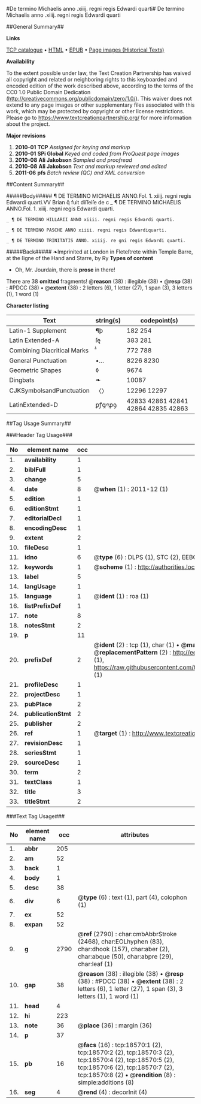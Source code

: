 #De termino Michaelis anno .xiiij. regni regis Edwardi quarti#
De termino Michaelis anno .xiiij. regni regis Edwardi quarti

##General Summary##

**Links**

[TCP catalogue](http://www.ota.ox.ac.uk/tcp/)  • 
[HTML](http://tei.it.ox.ac.uk/tcp/Texts-HTML/free/A23/A23434.html)  • 
[EPUB](http://tei.it.ox.ac.uk/tcp/Texts-EPUB/free/A23/A23434.epub) • 
[Page images (Historical Texts)](https://historicaltexts.jisc.ac.uk/eebo-99853201e)

**Availability**

To the extent possible under law, the Text Creation Partnership has waived all copyright and related or neighboring rights to this keyboarded and encoded edition of the work described above, according to the terms of the CC0 1.0 Public Domain Dedication (http://creativecommons.org/publicdomain/zero/1.0/). This waiver does not extend to any page images or other supplementary files associated with this work, which may be protected by copyright or other license restrictions. Please go to https://www.textcreationpartnership.org/ for more information about the project.

**Major revisions**

1. __2010-01__ __TCP__ *Assigned for keying and markup*
1. __2010-01__ __SPi Global__ *Keyed and coded from ProQuest page images*
1. __2010-08__ __Ali Jakobson__ *Sampled and proofread*
1. __2010-08__ __Ali Jakobson__ *Text and markup reviewed and edited*
1. __2011-06__ __pfs__ *Batch review (QC) and XML conversion*

##Content Summary##

#####Body#####
¶ DE TERMINO MICHAELIS ANNO.Fol. 1. xiiij. regni regis Edwardi quarti.VV Brian q̄ fuit diſſeiſe de c
    _ ¶ DE TERMINO MICHAELIS ANNO.Fol. 1. xiiij. regni regis Edwardi quarti.

    _ ¶ DE TERMINO HILLARII ANNO xiiii. regni regis Edwardi quarti.

    _ ¶ DE TERMINO PASCHE ANNO xiiii. regni regis Edwardiquarti.

    _ ¶ DE TERMINO TRINITATIS ANNO. xiiij. re gni regis Edwardi quarti.

#####Back#####
❧Imprinited at London in Fleteſtrete within Temple Barre, at the ſigne of the Hand and Starre, by Ry
**Types of content**

  * Oh, Mr. Jourdain, there is **prose** in there!

There are 38 **omitted** fragments! 
 @__reason__ (38) : illegible (38)  •  @__resp__ (38) : #PDCC (38)  •  @__extent__ (38) : 2 letters (6), 1 letter (27), 1 span (3), 3 letters (1), 1 word (1)

**Character listing**


|Text|string(s)|codepoint(s)|
|---|---|---|
|Latin-1 Supplement|¶þ|182 254|
|Latin Extended-A|ſę|383 281|
|Combining             Diacritical Marks|̄̔|772 788|
|General Punctuation|•…|8226 8230|
|Geometric Shapes|◊|9674|
|Dingbats|❧|10087|
|CJKSymbolsandPunctuation|〈〉|12296 12297|
|LatinExtended-D|ꝑꝭꝙꝰꝓꝯ|42833 42861 42841 42864 42835 42863|

##Tag Usage Summary##

###Header Tag Usage###

|No|element name|occ|attributes|
|---|---|---|---|
|1.|__availability__|1||
|2.|__biblFull__|1||
|3.|__change__|5||
|4.|__date__|8| @__when__ (1) : 2011-12 (1)|
|5.|__edition__|1||
|6.|__editionStmt__|1||
|7.|__editorialDecl__|1||
|8.|__encodingDesc__|1||
|9.|__extent__|2||
|10.|__fileDesc__|1||
|11.|__idno__|6| @__type__ (6) : DLPS (1), STC (2), EEBO-CITATION (1), PROQUEST (1), VID (1)|
|12.|__keywords__|1| @__scheme__ (1) : http://authorities.loc.gov/ (1)|
|13.|__label__|5||
|14.|__langUsage__|1||
|15.|__language__|1| @__ident__ (1) : roa (1)|
|16.|__listPrefixDef__|1||
|17.|__note__|8||
|18.|__notesStmt__|2||
|19.|__p__|11||
|20.|__prefixDef__|2| @__ident__ (2) : tcp (1), char (1)  •  @__matchPattern__ (2) : ([0-9\-]+):([0-9IVX]+) (1), (.+) (1)  •  @__replacementPattern__ (2) : http://eebo.chadwyck.com/downloadtiff?vid=$1&page=$2 (1), https://raw.githubusercontent.com/textcreationpartnership/Texts/master/tcpchars.xml#$1 (1)|
|21.|__profileDesc__|1||
|22.|__projectDesc__|1||
|23.|__pubPlace__|2||
|24.|__publicationStmt__|2||
|25.|__publisher__|2||
|26.|__ref__|1| @__target__ (1) : http://www.textcreationpartnership.org/docs/. (1)|
|27.|__revisionDesc__|1||
|28.|__seriesStmt__|1||
|29.|__sourceDesc__|1||
|30.|__term__|2||
|31.|__textClass__|1||
|32.|__title__|3||
|33.|__titleStmt__|2||


###Text Tag Usage###

|No|element name|occ|attributes|
|---|---|---|---|
|1.|__abbr__|205||
|2.|__am__|52||
|3.|__back__|1||
|4.|__body__|1||
|5.|__desc__|38||
|6.|__div__|6| @__type__ (6) : text (1), part (4), colophon (1)|
|7.|__ex__|52||
|8.|__expan__|52||
|9.|__g__|2790| @__ref__ (2790) : char:cmbAbbrStroke (2468), char:EOLhyphen (83), char:dhook (157), char:aber (2), char:abque (50), char:abpre (29), char:leaf (1)|
|10.|__gap__|38| @__reason__ (38) : illegible (38)  •  @__resp__ (38) : #PDCC (38)  •  @__extent__ (38) : 2 letters (6), 1 letter (27), 1 span (3), 3 letters (1), 1 word (1)|
|11.|__head__|4||
|12.|__hi__|223||
|13.|__note__|36| @__place__ (36) : margin (36)|
|14.|__p__|37||
|15.|__pb__|16| @__facs__ (16) : tcp:18570:1 (2), tcp:18570:2 (2), tcp:18570:3 (2), tcp:18570:4 (2), tcp:18570:5 (2), tcp:18570:6 (2), tcp:18570:7 (2), tcp:18570:8 (2)  •  @__rendition__ (8) : simple:additions (8)|
|16.|__seg__|4| @__rend__ (4) : decorInit (4)|
